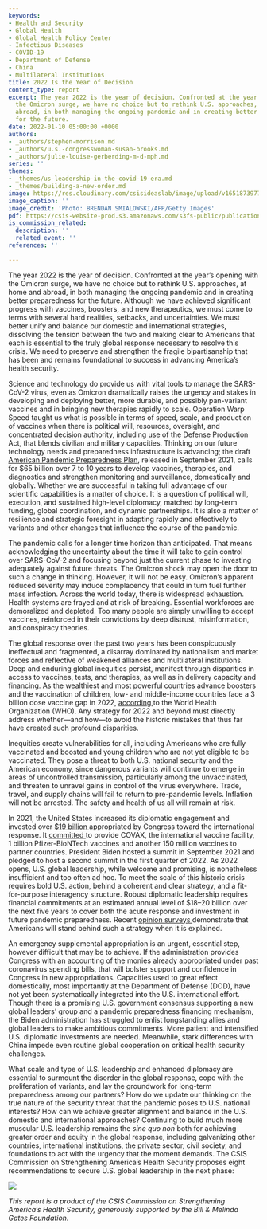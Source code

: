 ```yaml
---
keywords:
- Health and Security
- Global Health
- Global Health Policy Center
- Infectious Diseases
- COVID-19
- Department of Defense
- China
- Multilateral Institutions
title: 2022 Is the Year of Decision
content_type: report
excerpt: The year 2022 is the year of decision. Confronted at the year’s opening with
  the Omicron surge, we have no choice but to rethink U.S. approaches, at home and
  abroad, in both managing the ongoing pandemic and in creating better preparedness
  for the future.
date: 2022-01-10 05:00:00 +0000
authors:
- _authors/stephen-morrison.md
- _authors/u.s.-congresswoman-susan-brooks.md
- _authors/julie-louise-gerberding-m-d-mph.md
series: ''
themes:
- _themes/us-leadership-in-the-covid-19-era.md
- _themes/building-a-new-order.md
image: https://res.cloudinary.com/csisideaslab/image/upload/v1651873977/health-commission/GettyImages-1235400980_wxyxjw.jpg
image_caption: ''
image_credit: 'Photo: BRENDAN SMIALOWSKI/AFP/Getty Images'
pdf: https://csis-website-prod.s3.amazonaws.com/s3fs-public/publication/220110_Brooks_2022_YearofDecision.pdf?PhMrkfHmOiIuBklr5OVfZBIsw4jRodju
is_commission_related:
  description: ''
  related_event: ''
references: ''

---
```

The year 2022 is the year of decision. Confronted at the year’s opening with the Omicron surge, we have no choice but to rethink U.S. approaches, at home and abroad, in both managing the ongoing pandemic and in creating better preparedness for the future. Although we have achieved significant progress with vaccines, boosters, and new therapeutics, we must come to terms with several hard realities, setbacks, and uncertainties. We must better unify and balance our domestic and international strategies, dissolving the tension between the two and making clear to Americans that each is essential to the truly global response necessary to resolve this crisis. We need to preserve and strengthen the fragile bipartisanship that has been and remains foundational to success in advancing America’s health security.

Science and technology do provide us with vital tools to manage the SARS-CoV-2 virus, even as Omicron dramatically raises the urgency and stakes in developing and deploying better, more durable, and possibly pan-variant vaccines and in bringing new therapies rapidly to scale. Operation Warp Speed taught us what is possible in terms of speed, scale, and production of vaccines when there is political will, resources, oversight, and concentrated decision authority, including use of the Defense Production Act, that blends civilian and military capacities. Thinking on our future technology needs and preparedness infrastructure is advancing; the draft [American Pandemic Preparedness Plan](https://www.whitehouse.gov/wp-content/uploads/2021/09/American-Pandemic-Preparedness-Transforming-Our-Capabilities-Final-For-Web.pdf), released in September 2021, calls for $65 billion over 7 to 10 years to develop vaccines, therapies, and diagnostics and strengthen monitoring and surveillance, domestically and globally. Whether we are successful in taking full advantage of our scientific capabilities is a matter of choice. It is a question of political will, execution, and sustained high-level diplomacy, matched by long-term funding, global coordination, and dynamic partnerships. It is also a matter of resilience and strategic foresight in adapting rapidly and effectively to variants and other changes that influence the course of the pandemic.

The pandemic calls for a longer time horizon than anticipated. That means acknowledging the uncertainty about the time it will take to gain control over SARS-CoV-2 and focusing beyond just the current phase to investing adequately against future threats. The Omicron shock may open the door to such a change in thinking. However, it will not be easy. Omicron’s apparent reduced severity may induce complacency that could in turn fuel further mass infection. Across the world today, there is widespread exhaustion. Health systems are frayed and at risk of breaking. Essential workforces are demoralized and depleted. Too many people are simply unwilling to accept vaccines, reinforced in their convictions by deep distrust, misinformation, and conspiracy theories.

The global response over the past two years has been conspicuously ineffectual and fragmented, a disarray dominated by nationalism and market forces and reflective of weakened alliances and multilateral institutions. Deep and enduring global inequities persist, manifest through disparities in access to vaccines, tests, and therapies, as well as in delivery capacity and financing. As the wealthiest and most powerful countries advance boosters and the vaccination of children, low- and middle-income countries face a 3 billion dose vaccine gap in 2022, [according ](https://www.ft.com/content/54bec909-1f06-43ff-9bc0-391202eabf9d)to the World Health Organization (WHO). Any strategy for 2022 and beyond must directly address whether—and how—to avoid the historic mistakes that thus far have created such profound disparities.

Inequities create vulnerabilities for all, including Americans who are fully vaccinated and boosted and young children who are not yet eligible to be vaccinated. They pose a threat to both U.S. national security and the American economy, since dangerous variants will continue to emerge in areas of uncontrolled transmission, particularly among the unvaccinated, and threaten to unravel gains in control of the virus everywhere. Trade, travel, and supply chains will fail to return to pre-pandemic levels. Inflation will not be arrested. The safety and health of us all will remain at risk.

In 2021, the United States increased its diplomatic engagement and invested over [$19 billion ](https://www.kff.org/coronavirus-covid-19/issue-brief/global-funding-across-u-s-covid-19-supplemental-funding-bills/)appropriated by Congress toward the international response. It [committed ](https://www.kff.org/coronavirus-covid-19/issue-brief/tracking-u-s-covid-19-vaccine-donations/)to provide COVAX, the international vaccine facility, 1 billion Pfizer-BioNTech vaccines and another 150 million vaccines to partner countries. President Biden hosted a summit in September 2021 and pledged to host a second summit in the first quarter of 2022. As 2022 opens, U.S. global leadership, while welcome and promising, is nonetheless insufficient and too often ad hoc. To meet the scale of this historic crisis requires bold U.S. action, behind a coherent and clear strategy, and a fit-for-purpose interagency structure. Robust diplomatic leadership requires financial commitments at an estimated annual level of $18–20 billion over the next five years to cover both the acute response and investment in future pandemic preparedness. Recent [opinion surveys ](https://www.kff.org/coronavirus-covid-19/poll-finding/kff-covid-19-vaccine-monitor-views-on-the-u-s-role-in-global-vaccine-distribution/)demonstrate that Americans will stand behind such a strategy when it is explained.

An emergency supplemental appropriation is an urgent, essential step, however difficult that may be to achieve. If the administration provides Congress with an accounting of the monies already appropriated under past coronavirus spending bills, that will bolster support and confidence in Congress in new appropriations. Capacities used to great effect domestically, most importantly at the Department of Defense (DOD), have not yet been systematically integrated into the U.S. international effort. Though there is a promising U.S. government consensus supporting a new global leaders’ group and a pandemic preparedness financing mechanism, the Biden administration has struggled to enlist longstanding allies and global leaders to make ambitious commitments. More patient and intensified U.S. diplomatic investments are needed. Meanwhile, stark differences with China impede even routine global cooperation on critical health security challenges.

What scale and type of U.S. leadership and enhanced diplomacy are essential to surmount the disorder in the global response, cope with the proliferation of variants, and lay the groundwork for long-term preparedness among our partners? How do we update our thinking on the true nature of the security threat that the pandemic poses to U.S. national interests? How can we achieve greater alignment and balance in the U.S. domestic and international approaches? Continuing to build much more muscular U.S. leadership remains the _sine quo non_ both for achieving greater order and equity in the global response, including galvanizing other countries, international institutions, the private sector, civil society, and foundations to act with the urgency that the moment demands. The CSIS Commission on Strengthening America’s Health Security proposes eight recommendations to secure U.S. global leadership in the next phase:

[![](https://csis-website-prod.s3.amazonaws.com/s3fs-public/220110_Brooks_Summary_Table.jpg?7pr4LOsRGWBoCc7qhwV2FLu9r7a4CBPA)](https://csis-website-prod.s3.amazonaws.com/s3fs-public/220110_Brooks_Summary_Table.jpg?7pr4LOsRGWBoCc7qhwV2FLu9r7a4CBPA)

_This report is a product of the CSIS Commission on Strengthening America’s Health Security, generously supported by the Bill & Melinda Gates Foundation._